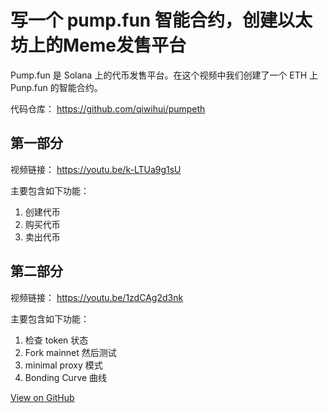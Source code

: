 # 写一个 pump.fun 智能合约，创建以太坊上的Meme发售平台


Pump.fun 是 Solana 上的代币发售平台。在这个视频中我们创建了一个 ETH 上 Punp.fun 的智能合约。

代码仓库： https://github.com/qiwihui/pumpeth

 ## 第一部分

视频链接： <https://youtu.be/k-LTUa9g1sU>

主要包含如下功能：

1. 创建代币
2. 购买代币
3. 卖出代币

## 第二部分

视频链接： <https://youtu.be/1zdCAg2d3nk>

主要包含如下功能：

1. 检查 token 状态
2. Fork mainnet 然后测试
3. minimal proxy 模式
4. Bonding Curve 曲线



[View on GitHub](https://github.com/qiwihui/blog/issues/177)


